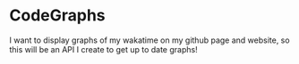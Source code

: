 # CodeGraphs

I want to display graphs of my wakatime on my github page and website, so this will be an API I create to get up to date graphs!
